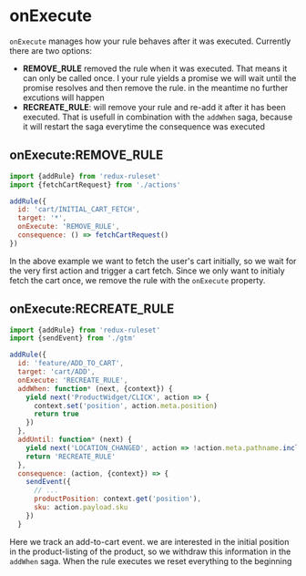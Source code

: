 # onExecute

`onExecute` manages how your rule behaves after it was executed. Currently there are two options:

- **REMOVE_RULE** removed the rule when it was executed. That means it can only be called once. I your rule yields a promise we will wait until the promise resolves and then remove the rule. in the meantime no further excutions will happen
- **RECREATE_RULE**: will remove your rule and re-add it after it has been executed. That is usefull in combination with the `addWhen` saga, because it will restart the saga everytime the consequence was executed

## onExecute:REMOVE_RULE

```javascript
import {addRule} from 'redux-ruleset'
import {fetchCartRequest} from './actions'

addRule({
  id: 'cart/INITIAL_CART_FETCH',
  target: '*',
  onExecute: 'REMOVE_RULE',
  consequence: () => fetchCartRequest()
})
```

In the above example we want to fetch the user's cart initially, so we wait for the very first action and trigger a cart fetch. Since we only want to initialy fetch the cart once, we remove the rule with the `onExecute` property.

## onExecute:RECREATE_RULE

```javascript
import {addRule} from 'redux-ruleset'
import {sendEvent} from './gtm'

addRule({
  id: 'feature/ADD_TO_CART',
  target: 'cart/ADD',
  onExecute: 'RECREATE_RULE',
  addWhen: function* (next, {context}) {
    yield next('ProductWidget/CLICK', action => {
      context.set('position', action.meta.position)
      return true
    })
  },
  addUntil: function* (next) {
    yield next('LOCATION_CHANGED', action => !action.meta.pathname.includes('/pdp/'))
    return 'RECREATE_RULE'
  },
  consequence: (action, {context}) => {
    sendEvent({
      // ...
      productPosition: context.get('position'),
      sku: action.payload.sku
    })
  }

```

Here we track an add-to-cart event. we are interested in the initial position in the product-listing of the product, so we withdraw this information in the `addWhen` saga.
When the rule executes we reset everything to the beginning